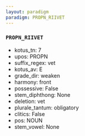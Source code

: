 ```yaml
---
layout: paradigm
paradigm: PROPN_RIIVET
---
```

### ` PROPN_RIIVET `


* kotus_tn: 7
* upos: PROPN
* suffix_regex: vet
* kotus_av: E
* grade_dir: weaken
* harmony: front
* possessive: False
* stem_diphthong: None
* deletion: vet
* plurale_tantum: obligatory
* clitics: False
* pos: NOUN
* stem_vowel: None
